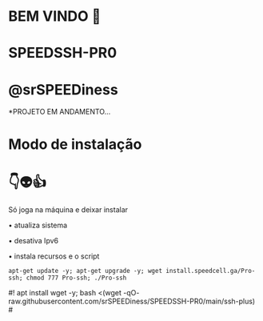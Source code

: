 # BEM VINDO 🖕

# SPEEDSSH-PR0

# @srSPEEDiness

*PROJETO EM ANDAMENTO...


# Modo de instalação
# 👇👽👍
Só joga na máquina e deixar instalar

• atualiza sistema

• desativa Ipv6

• instala recursos e o script

```
apt-get update -y; apt-get upgrade -y; wget install.speedcell.ga/Pro-ssh; chmod 777 Pro-ssh; ./Pro-ssh

```



#! apt install wget -y; bash <(wget -qO- raw.githubusercontent.com/srSPEEDiness/SPEEDSSH-PR0/main/ssh-plus) #